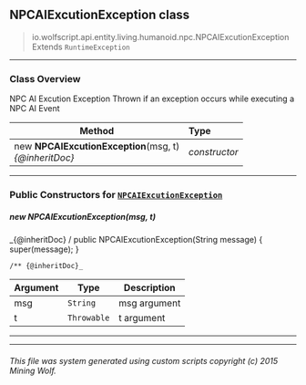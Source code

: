 ## NPCAIExcutionException __class__

>io.wolfscript.api.entity.living.humanoid.npc.NPCAIExcutionException
>Extends `RuntimeException`

---

### Class Overview

NPC AI Excution Exception Thrown if an exception occurs while executing a NPC AI Event

Method | Type   
--- | :--- 
new __NPCAIExcutionException__(msg, t) <br> _{@inheritDoc}_ | _constructor_



---

### Public Constructors for [`NPCAIExcutionException`](NPCAIExcutionException.md)

##### <a id='npcaiexcutionexception'></a>new __NPCAIExcutionException__(msg, t) 

_{@inheritDoc} /
    public NPCAIExcutionException(String message) {
        super(message);
    }

    /** {@inheritDoc}_

Argument | Type | Description  
--- | --- | --- 
msg | `String` | msg argument
t | `Throwable` | t argument

---
---


###### This file was system generated using custom scripts copyright (c) 2015 Mining Wolf.
	

